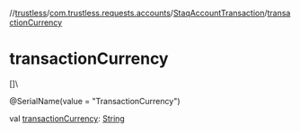 //[trustless](../../../index.md)/[com.trustless.requests.accounts](../index.md)/[StaqAccountTransaction](index.md)/[transactionCurrency](transaction-currency.md)

# transactionCurrency

[]\

@SerialName(value = &quot;TransactionCurrency&quot;)

val [transactionCurrency](transaction-currency.md): [String](https://kotlinlang.org/api/latest/jvm/stdlib/kotlin/-string/index.html)
